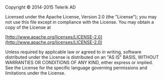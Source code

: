 Copyright © 2014-2015 Telerik AD

 Licensed under the Apache License, Version 2.0 (the "License");
 you may not use this file except in compliance with the License.
 You may obtain a copy of the License at

 [http://www.apache.org/licenses/LICENSE-2.0](http://www.apache.org/licenses/LICENSE-2.0)

 Unless required by applicable law or agreed to in writing, software
 distributed under the License is distributed on an "AS IS" BASIS,
 WITHOUT WARRANTIES OR CONDITIONS OF ANY KIND, either express or implied.
 See the License for the specific language governing permissions and
 limitations under the License.
 